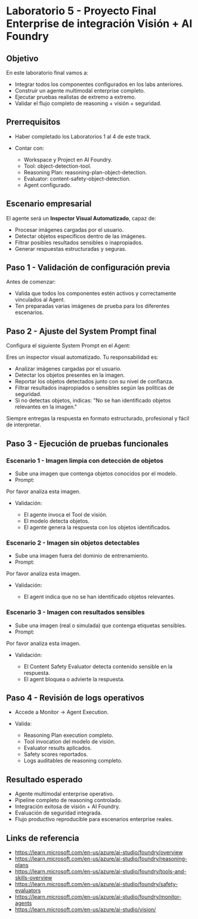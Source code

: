 # Laboratorio 5 - Proyecto Final Enterprise de integración Visión + AI Foundry

## Objetivo

En este laboratorio final vamos a:

- Integrar todos los componentes configurados en los labs anteriores.
- Construir un agente multimodal enterprise completo.
- Ejecutar pruebas realistas de extremo a extremo.
- Validar el flujo completo de reasoning + visión + seguridad.

## Prerrequisitos

- Haber completado los Laboratorios 1 al 4 de este track.
- Contar con:

  - Workspace y Project en AI Foundry.
  - Tool: object-detection-tool.
  - Reasoning Plan: reasoning-plan-object-detection.
  - Evaluator: content-safety-object-detection.
  - Agent configurado.

## Escenario empresarial

El agente será un **Inspector Visual Automatizado**, capaz de:

- Procesar imágenes cargadas por el usuario.
- Detectar objetos específicos dentro de las imágenes.
- Filtrar posibles resultados sensibles o inapropiados.
- Generar respuestas estructuradas y seguras.

## Paso 1 - Validación de configuración previa

Antes de comenzar:

- Valida que todos los componentes estén activos y correctamente vinculados al Agent.
- Ten preparadas varias imágenes de prueba para los diferentes escenarios.

## Paso 2 - Ajuste del System Prompt final

Configura el siguiente System Prompt en el Agent:

Eres un inspector visual automatizado. Tu responsabilidad es:

- Analizar imágenes cargadas por el usuario.
- Detectar los objetos presentes en la imagen.
- Reportar los objetos detectados junto con su nivel de confianza.
- Filtrar resultados inapropiados o sensibles según las políticas de seguridad.
- Si no detectas objetos, indicas: "No se han identificado objetos relevantes en la imagen."

Siempre entregas la respuesta en formato estructurado, profesional y fácil de interpretar.

## Paso 3 - Ejecución de pruebas funcionales

### Escenario 1 - Imagen limpia con detección de objetos

- Sube una imagen que contenga objetos conocidos por el modelo.
- Prompt:

Por favor analiza esta imagen.

- Validación:

  - El agente invoca el Tool de visión.
  - El modelo detecta objetos.
  - El agente genera la respuesta con los objetos identificados.

### Escenario 2 - Imagen sin objetos detectables

- Sube una imagen fuera del dominio de entrenamiento.
- Prompt:

Por favor analiza esta imagen.

- Validación:

  - El agent indica que no se han identificado objetos relevantes.

### Escenario 3 - Imagen con resultados sensibles

- Sube una imagen (real o simulada) que contenga etiquetas sensibles.
- Prompt:

Por favor analiza esta imagen.

- Validación:

  - El Content Safety Evaluator detecta contenido sensible en la respuesta.
  - El agent bloquea o advierte la respuesta.

## Paso 4 - Revisión de logs operativos

- Accede a Monitor → Agent Execution.
- Valida:

  - Reasoning Plan execution completo.
  - Tool invocation del modelo de visión.
  - Evaluator results aplicados.
  - Safety scores reportados.
  - Logs auditables de reasoning completo.

## Resultado esperado

- Agente multimodal enterprise operativo.
- Pipeline completo de reasoning controlado.
- Integración exitosa de visión + AI Foundry.
- Evaluación de seguridad integrada.
- Flujo productivo reproducible para escenarios enterprise reales.

## Links de referencia

- https://learn.microsoft.com/en-us/azure/ai-studio/foundry/overview
- https://learn.microsoft.com/en-us/azure/ai-studio/foundry/reasoning-plans
- https://learn.microsoft.com/en-us/azure/ai-studio/foundry/tools-and-skills-overview
- https://learn.microsoft.com/en-us/azure/ai-studio/foundry/safety-evaluators
- https://learn.microsoft.com/en-us/azure/ai-studio/foundry/monitor-agents
- https://learn.microsoft.com/en-us/azure/ai-studio/vision/
